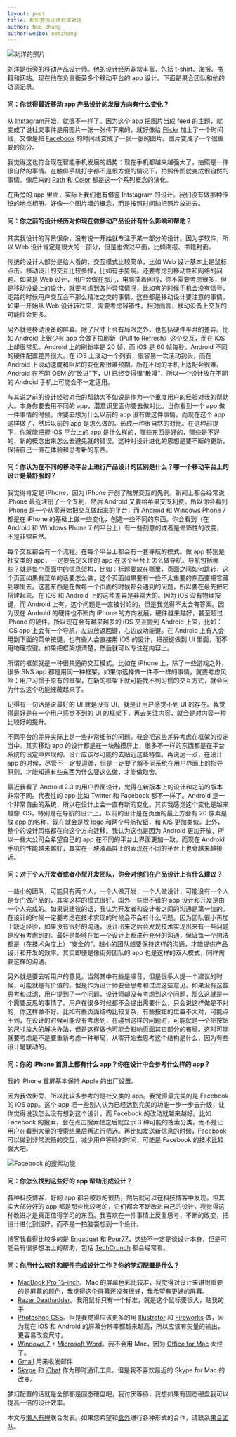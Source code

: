 ```yaml
---
layout: post
title: 和街旁设计师刘洋对话
author: Neo Zhang
author-weibo: neozhang
---
```

![刘洋的照片](/images/04152011/bill.jpeg)

刘洋是[街旁](http://jiepang.com)的移动产品设计师。他的设计经历非常丰富，包括 t-shirt、海报、书籍和网站。现在他在负责街旁多个移动平台的 app 设计。下面是果合团队和他的访谈记录。

#### 问：你觉得最近移动 app 产品设计的发展方向有什么变化？

从 [Instagram](http://instagram.com)开始，就很不一样了。因为这个 app 把图片当成 feed 的主题，就变成了说社交事件是用图片一张一张传下来的，就好像给 [Flickr](http://flickr.com) 加上了一个时间线，又像是把 [Facebook](http://facebook.com) 的时间线变成了一张一张的图片。图片变成了一个很重要的部分。

我觉得这也符合现在智能手机发展的趋势：现在手机都越来越强大了，拍照是一件很自然的事情。在触屏手机打字都不是很方便的情况下，拍照传图就变成很自然的事情。像后来的 [Path](http://path.com) 和 [Color](http://color.com) 都是这一个系列概念的演化。

在街旁的 app 里面，实际上我们也有借鉴 Intstagram 的设计。我们没有做那种传统的地点相册，好像一个图片墙的概念，而是按照时间轴把照片放进去。

#### 问：你之前的设计经历对你现在做移动产品设计有什么影响和帮助？

其实我设计的背景很杂，没有说一开始就专注于某一部分的设计。因为学软件，所以 Ｗeb 设计肯定是很大的一部分，但是也做过平面，比如海报、书籍封面。

传统的设计大部分是给人看的，交互模式比较简单，比如 Web 设计基本上是鼠标点击。移动设计的交互比较多样，比如有手势啊。还要考虑到移动性和网络的问题。如果是 Web 设计，用户会做在那儿，电脑插着网线，你不需要考虑很多，但是移动设备上的设计，就要考虑到各种异常情况，比如有的时候手机会没有信号，走路的时候用户交互会不那么精准之类的事情。这些都是移动设计要注意的事情。如果一开始从 Web 设计转过来，需要考虑容错性。相对而言，移动设备上交互的可能性会更多。

另外就是移动设备的屏幕。除了尺寸上会有局限之外，也包括硬件平台的差异。比如 Android 上很少有 app 会做下拉刷新（Pull to Refresh）这个交互，而在 iOS 上却很常见。Android 上的刷新率是 20 帧，而 iOS 是 60 帧每秒。Android 不同的硬件配置差异很大。在 iOS 上滚动一个列表，很容易一次滚动到头，而在 Android 上滚动速度和阻尼的变化都很难预期。所在不同的手机上适配会很难。Android 在不同 OEM 的“改进”下，UI 已经变得很“散漫”，所以一个设计放在不同的 Android 手机上可能会不一定适用。

与其说之前的设计经验对我的帮助大不如说是作为一个重度用户的经验对我的帮助大。本身你要去用不同的 app，潜意识里面你要去做对比。当你看到一个 app 做一件事情的时候，你要去想为什么以前的 app 没有做这件事情，而现在这个 app 这样做了，然后以前的 app 是怎么做的。形成一种很自然的对比。在这种前提下，你就能把握 iOS 平台上的 app 是什么样的，哪些东西是好的，哪些是不好的，新的概念出来怎么去避免就的错误。这种对设计进化的思想是要不断的更新，保持自己一直在体验和思考新的东西。

#### 问：你认为在不同的移动平台上进行产品设计的区别是什么？哪一个移动平台上的设计是最舒服的？

我觉得肯定是 iPhone，因为 iPhone 开创了触屏交互的先例。新闻上都会经常说 iPhone 最近注册了一个专利，然后 Android 又要给苹果交专利费。所以你会看到 iPhone 是一个从零开始把交互做起来的平台，而 Android 和 Windows Phone 7 都是在 iPhone 的基础上做一些变化，创造一些不同的东西。你会看到（在 Android 和 Windows Phone 7 的平台上）有一些刻意的或者是修饰性的改变，不是非常自然。

每个交互都会有一个流程。在每个平台上都会有一套导航的模式。做 app 特别是社交类的 app，一定要先定义你的 app 在这个平台上怎么做导航。导航包括哪些？就是每个页面中的信息架构，比如：标题要放在哪里，页面之间如何跳转，这个页面如果有菜单的话要怎么做，这个页面如果要有一些不太重要的东西要把它藏到哪里去。这套东西是在做每一个页面的时候都会遇到的问题，所以要在最先把它搭建起来。在 iOS 和 Android 上的这种差异是非常大的。因为 iOS 没有物理按键，而 Android 上有。这个问题是一直被讨论的，但是我觉得不太会有答案。因为现在 Android 的硬件也不断向 iPhone 的方向发展，硬件越来越好，甚至超过 iPhone 的硬件。所以现在会有越来越多的 iOS 交互搬到 Android 上来，比如：iOS app 上会有一个导航，左边放返回键，右边放功能键。在 Android 上有人会用到下面的菜单按键，也有些人会直接用 iOS 的设计，把按键做到 UI 里面，而不用物理按键。如果把框架想清楚，然后就可以专注在内容上。

所谓的框架就是一种很共通的交互模式。比如在 iPhone 上，除了一些游戏之外，很多 SNS app 都是用同一种框架。如果你选择做一件不一样的事情，就要考虑风险：用户习惯于原有的框架，在新的框架下就可能找不到习惯的交互方式，就会问为什么这个功能被藏起来了。

记得有一句话是说最好的 UI 就是没有 UI，就是让用户感觉不到 UI 的存在。我觉得最好是在一个用户感觉不到的 UI 的框架下，再去关注内容，就会是对内容一种比较好的提升。

不同平台的差异实际上是一些非常细节的问题。我会把这些差异考虑在框架的设定当中。其实移动 app 的设计都是在一块触摸屏上，很多不一样的东西都是在平台系统的设定中体现的。设计应该尽可能的去贴近这些特性。再说远一点，在设计 app 的时候，尽管不一定要遵循，但是一定要了解不同系统在用户界面上的指导原则，才能知道有些东西为什么要这么做，才能做取舍。

最近我看了 Android 2.3 的用户界面设计，觉得在新版本上的设计和之前的版本非常不同。代表性的 app 比如 Twitter 和 Facebook 都不一样了。Android 是一个非常自由的系统，所以在设计上会一直有新的变化。其实我感觉这个变化是越来越像 iOS，特别是在导航的设计上。以前的设计是在页面的最上方会有 20 像素是放 app 的名称，现在就会是放 logo 和两个导航按钮，和 iOS 更加类似。此外，整个的设计风格都在向这个方向迁移。我认为这也是因为 Android 更加开放，所以一些大公司会希望自己的 app 在不同的平台上界面更加一致。而现在 Android 手机的性能越来越好，其实在一块液晶屏上的表现在不同的平台上也会越来越接近。

#### 问：对于个人开发者或者小型开发团队，你会对他们在产品设计上有什么建议？

一些小的团队，可能只有两个人，一个人做开发，一个人做设计，可能没有一个人是专门做产品的，其实这样的模式很好。国外一些很不错的 app 设计和开发是由一个人完成的。如果说建议的话，我认为开发者和设计者之间的沟通是第一位的。在设计的时候一定要考虑在技术实现的时候会不会有什么问题。因为团队很小再加上缺乏经验，如果没有很好的沟通，设计出来之后会发现技术实现出来有一些问题是没有考虑到的。最好是能够在每一个设计上都进行充分的沟通，保证每一个想法都是（在技术角度上）“安全的”。越小的团队越要保持这样的沟通，才能提供产品设计和开发的效率。其实即便是像街旁团队的 app 也是这样的双人模式，同样需要这样的沟通。

另外就是要去听用户的意见。当然其中有些是噪音，但是很多人提一个建议的时候，可能就是有价值的。但是作为设计师要会思考和过滤这些意见。如果没有这些思考和过滤，用户提到了一个问题，设计师却没有考虑到这个问题，那么这就是一个需要反思的事情了。用户在很多时候都不会提出需要什么，只会说这样做是不对的，你这样做不好。比如有些页面结构比较复杂，有些按钮的位置不太对，可能点不到，在设计的时候可能没有考虑到，在碰到这样的问题时，可能就是一个把按钮的尺寸放大的解决办法，但是这样做也可能会影响页面其它部分的布局。这时可能就要考虑是不是要重新考虑一种布局，从零开始去思考这个结构是什么，因为有些设计是联动的。

#### 问：你的 iPhone 首屏上都有什么 app？你在设计中会参考什么样的 app？

我的 iPhone 首屏基本保持 Apple 的出厂设置。

因为我做街旁，所以比较多参考的是社交类的 app。我觉得最完美的是 Facebook 的 iOS app。这个 app 把一些别人认为已经达到完美的功能一步一步去升级，让你觉得说我怎么没有想到这个设计，而 Facebook 的改动就越来越好。比如 Facebook 的搜索，会在点击搜索栏之后就显示 3 种可能的搜索分类，而不是让用户在看到大量的搜索结果后再进行筛选。再比如发送新信息的时候，Facebook 可以做到非常流畅的交互，减少用户等待的时间，可能是 Facebook 的技术比较强大吧。

![Facebook 的搜索功能](/images/04152011/facebook.png)

#### 问：你怎么找到这些好的 app 帮助形成设计？

各种科技博客，好的 app 都会被炒的很热，然后就可以在科技博客中发现。但其实大部分好的 app 都是那些比较老的，它们都会不断改进自己的设计，我觉得这种改进才是真正值得学习的东西。我喜欢在一件事情上反复思考，不断的改变，把设计进化到很好，而不是一拍脑袋想到一个设计。

博客我看得比较多的是 [Engadget](http://engadget.com) 和 [Pour77](http://pour77.com)，这些不一定是谈设计本身，但是可能会有很多想法上的帮助，包括 [TechCrunch](http://techcrunch.com) 都会经常看。

#### 问：你用什么软件和硬件完成设计工作？你的梦幻配置是什么？

- [MacBook Pro 15-inch](http://www.apple.com/macbookpro/)。Mac 的屏幕色彩比较准，我觉得对设计来讲很重要的是屏幕的颜色，我觉得这个屏幕还没有很好，我希望有更好的屏幕。
- [Razer Deathadder](http://store.razerzone.com/store/razerusa/en_US/pd/productID.169416100)。我用鼠标只有一个标准，就是这个鼠标要很大，贴我的手
- [Photoshop CS5](http://www.adobe.com/products/photoshop.html)。但是我觉得应该更多的用 [Illustrator](http://www.adobe.com/products/illustrator.html) 和 [Fireworks](http://www.adobe.com/products/fireworks.html) 做，因为现在 iOS 和 Android 的屏幕分辨率都越来越高，所以应该有矢量的输出，更容易改变尺寸。
- [Windows 7](http://windows.microsoft.com/en-US/windows7/products/home) + [Microsoft Word](http://office.microsoft.com/en-gb/word/)。我不会用 Mac，因为 [Office for Mac](http://www.microsoft.com/mac/) 太烂了。
- [Gmail](http://gmail.com) 用来收发邮件
- [Skype](http://skype.com) 和 [iChat](http://www.apple.com/macosx/what-is-macosx/ichat.html) 作为即时通讯工具。但是我不喜欢最近的 Skype for Mac 的改变。

梦幻配置的话就是全部都是固态硬盘吧，我讨厌等待，我想如果有固态硬盘我可以提高一倍的设计效率。

本文与[懒人有禅](http://lanrenux.com/)联合发表。如果您希望和[盒外](http://outofbox.guohead.com)进行各种形式的合作，请联系[果合团队](mailto:support+outofbox@guohead.com)。
